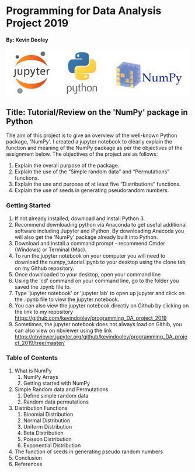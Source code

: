 # Programming for Data Analysis Project 2019
#### By: Kevin Dooley

![](images/all3.png)

## Title: Tutorial/Review on the 'NumPy' package in Python

The aim of this project is to give an overview of the well-known Python package, 'NumPy'. I created a jupyter notebook to clearly explain the function and meaning of the NumPy package as per the objectives of the assignment below. 
The objectives of the project are as follows:

1. Explain the overall purpose of the package.
2. Explain the use of the “Simple random data” and “Permutations” functions.
3. Explain the use and purpose of at least five “Distributions” functions.
4. Explain the use of seeds in generating pseudorandom numbers.

### Getting Started

1.  If not already installed, download and install Python 3.
2.  Recommend downloading python via Anaconda to get useful additional software including Jupyter and iPython. By downloading Anacoda you will also get the 'NumPy' package already built into Python.
3.  Download and install a command prompt - recommend Cmder (Windows) or Terminal (Mac).
4. To run the jupyter notebook on your computer you will need to download the numpy_tutorial.ipynb to your desktop using the clone tab on my Github repository.
5. Once downloaded to your desktop, open your command line
6. Using the 'cd' command on your command line, go to the folder you saved the .ipynb file to.
7. Type 'jupyter notebook' or 'jupyter lab' to open up jupyter and click on the .ipynb file to view the jupyter notebook.
8. You can also view the jupyter notebook directly on Github by clicking on the link to my repository https://github.com/kevindooley/programming_DA_project_2019
9. Sometimes, the jupyter notebook does not always load on Githib, you can also view on nbviewer using the link https://nbviewer.jupyter.org/github/kevindooley/programming_DA_project_2019/tree/master/

### Table of Contents
1. What is NumPy
    1. NumPy Arrays
    2. Getting started with NumPy
2. Simple Random data and Permutations
    1. Define simple random data
    2. Random data permutations
3. Distribution Functions
    1. Binomial Distribution
    2. Normal Distribution
    3. Uniform Distribution
    4. Beta Distribution
    5. Poisson Distribution
    6. Exponential Distribution
4. The function of seeds in generating pseudo random numbers
5. Conclusion
6. References

